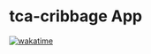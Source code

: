 # tca-cribbage App
[![wakatime](https://wakatime.com/badge/user/0f8cda94-4e0e-4d76-96e2-941efa04a6a3/project/b907d94f-bf6b-4af8-8643-008a2dcb7cae.svg)](https://wakatime.com/badge/user/0f8cda94-4e0e-4d76-96e2-941efa04a6a3/project/b907d94f-bf6b-4af8-8643-008a2dcb7cae)